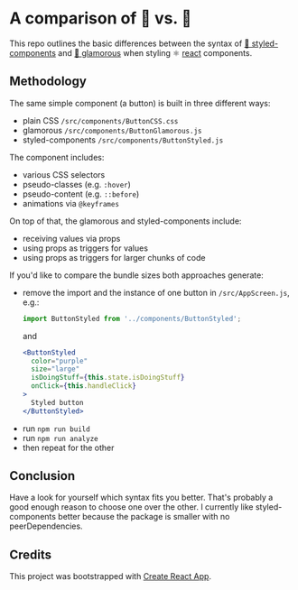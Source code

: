 # A comparison of 💅 vs. 💄
This repo outlines the basic differences between the syntax of [💅 styled-components](https://github.com/styled-components/styled-components) and [💄 glamorous](https://github.com/paypal/glamorous) when styling ⚛️ [react](https://github.com/facebook/react) components.

## Methodology
The same simple component (a button) is built in three different ways:
- plain CSS `/src/components/ButtonCSS.css`
- glamorous `/src/components/ButtonGlamorous.js`
- styled-components `/src/components/ButtonStyled.js`

The component includes:
- various CSS selectors
- pseudo-classes (e.g. `:hover`)
- pseudo-content (e.g. `::before`)
- animations via `@keyframes`

On top of that, the glamorous and styled-components include:
- receiving values via props
- using props as triggers for values
- using props as triggers for larger chunks of code

If you'd like to compare the bundle sizes both approaches generate:
- remove the import and the instance of one button in `/src/AppScreen.js`, e.g.:
  ```javascript
  import ButtonStyled from '../components/ButtonStyled';
  ```
  and
  ```jsx
  <ButtonStyled
    color="purple"
    size="large"
    isDoingStuff={this.state.isDoingStuff}
    onClick={this.handleClick}
  >
    Styled button
  </ButtonStyled>
  ```
- run `npm run build`
- run `npm run analyze`
- then repeat for the other

## Conclusion
Have a look for yourself which syntax fits you better. That's probably a good enough reason to choose one over the other. I currently like styled-components better because the package is smaller with no peerDependencies.

## Credits
This project was bootstrapped with [Create React App](https://github.com/facebookincubator/create-react-app).

